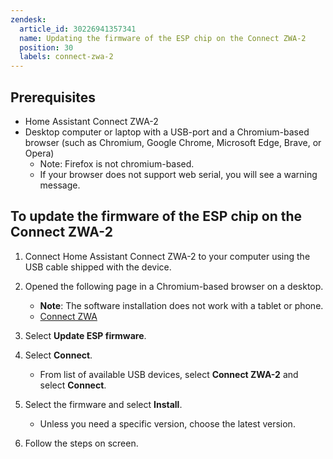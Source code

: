 ```yaml
---
zendesk:
  article_id: 30226941357341
  name: Updating the firmware of the ESP chip on the Connect ZWA-2
  position: 30
  labels: connect-zwa-2
---
```


## Prerequisites

- Home Assistant Connect ZWA-2
- Desktop computer or laptop with a USB-port and a Chromium-based browser (such as Chromium, Google Chrome, Microsoft Edge, Brave, or Opera)
  - Note: Firefox is not chromium-based.
  - If your browser does not support web serial, you will see a warning message.

## To update the firmware of the ESP chip on the Connect ZWA-2

1. Connect Home Assistant Connect ZWA-2 to your computer using the USB cable shipped with the device.
2. Opened the following page in a Chromium-based browser on a desktop.
   - **Note**: The software installation does not work with a tablet or phone.
   - [Connect ZWA](https://home-assistant.github.io/zwa2-toolbox/)

3. Select **Update ESP firmware**.
4. Select **Connect**.
   - From list of available USB devices, select **Connect ZWA-2** and select **Connect**.
5. Select the firmware and select **Install**.
   - Unless you need a specific version, choose the latest version.
6. Follow the steps on screen.
